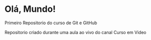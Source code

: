 # Olá, Mundo!

Primeiro Repositorio do curso de Git e GitHub

Repositorio criado durante uma aula ao vivo do canal Curso em Video
